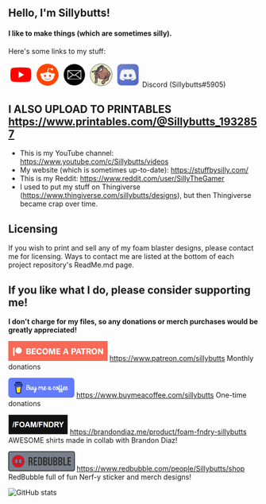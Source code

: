 ## Hello, I'm Sillybutts!
#### I like to make things (which are sometimes silly).

Here's some links to my stuff:

<a href="https://www.youtube.com/c/Sillybutts/videos"><img alt="YouTube Button" style="border-width:0" src="GHimages/YouTube%20Icon.png" height="50" /></a> <a href="https://www.reddit.com/user/SillyTheGamer"><img alt="Reddit Button" style="border-width:0" src="GHimages/Reddit%20Icon.png" height="50" /></a> <a href="mailto:IamSillybutts@gmail.com"><img alt="Email Button" style="border-width:0" src="GHimages/Email%20Icon.png" height="50" /></a>  <a href="https://stuffbysilly.com/"><img alt="StuffBySilly Button" style="border-width:0" src="GHimages/512x512%20Logo%20Circle%20Biggericon%20Outlined.png" height="50" /></a> <img alt="Discord Button" style="border-width:0" src="GHimages/Discord%20Icon.png" height="50" /> Discord (Sillybutts#5905) 

## I ALSO UPLOAD TO PRINTABLES https://www.printables.com/@Sillybutts_1932857

- This is my YouTube channel: https://www.youtube.com/c/Sillybutts/videos
- My website (which is sometimes up-to-date): https://stuffbysilly.com/
- This is my Reddit: https://www.reddit.com/user/SillyTheGamer
- I used to put my stuff on Thingiverse (https://www.thingiverse.com/sillybutts/designs), but then Thingiverse became crap over time.



## Licensing

If you wish to print and sell any of my foam blaster designs, please contact me for licensing. Ways to contact me are listed at the bottom of each project repository's ReadMe.md page.

## If you like what I do, please consider supporting me!

**I don't charge for my files, so any donations or merch purchases would be greatly appreciated!**

<a href="https://www.patreon.com/sillybutts/"><img alt="Patreon Button" style="border-width:0" src="GHimages/PatreonButton.png" height="40" /></a> https://www.patreon.com/sillybutts Monthly donations

<a href="https://www.buymeacoffee.com/sillybutts/"><img alt="BuyMeACoffee Button" style="border-width:0" src="GHimages/buymeacoffeeButton2.png" height="40" /></a> https://www.buymeacoffee.com/sillybutts One-time donations

<a href="https://brandondiaz.me/product/foam-fndry-sillybutts"><img alt="FoamFNDRY Button" style="border-width:0" src="GHimages/FoamFndry%20BrandonDiaz%20Icon.png" height="40" /></a> https://brandondiaz.me/product/foam-fndry-sillybutts AWESOME shirts made in collab with Brandon Diaz! 

<a href="https://www.redbubble.com/people/Sillybutts/shop/"><img alt="RedBubble Button" style="border-width:0" src="GHimages/RedbubbleButton.png" height="40" /></a> https://www.redbubble.com/people/Sillybutts/shop RedBubble full of fun Nerf-y sticker and merch designs!  

![GitHub stats](https://github-readme-stats.vercel.app/api?username=Sillybutts&show_icons=true)  

